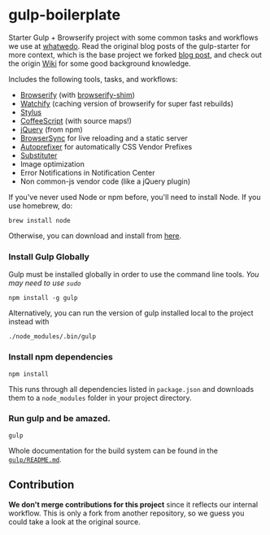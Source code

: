 gulp-boilerplate
============

Starter Gulp + Browserify project with some common tasks and workflows we use at [whatwedo](https://whatwedo.ch). Read the original blog posts of the gulp-starter for more context, which is the base project we forked [blog post](http://viget.com/extend/gulp-browserify-starter-faq), and check out the origin [Wiki](https://github.com/greypants/gulp-starter/wiki) for some good background knowledge.

Includes the following tools, tasks, and workflows:

- [Browserify](http://browserify.org/) (with [browserify-shim](https://github.com/thlorenz/browserify-shim))
- [Watchify](https://github.com/substack/watchify) (caching version of browserify for super fast rebuilds)
- [Stylus](http://learnboost.github.io/stylus/)
- [CoffeeScript](http://coffeescript.org/) (with source maps!)
- [jQuery](http://jquery.com/) (from npm)
- [BrowserSync](http://browsersync.io) for live reloading and a static server
- [Autoprefixer](https://github.com/postcss/autoprefixer) for automatically CSS Vendor Prefixes
- [Substituter](https://github.com/madebysource/gulp-substituter)
- Image optimization
- Error Notifications in Notification Center
- Non common-js vendor code (like a jQuery plugin)

If you've never used Node or npm before, you'll need to install Node.
If you use homebrew, do:

```
brew install node
```

Otherwise, you can download and install from [here](http://nodejs.org/download/).

### Install Gulp Globally

Gulp must be installed globally in order to use the command line tools. *You may need to use `sudo`*


```
npm install -g gulp
```

Alternatively, you can run the version of gulp installed local to the project instead with


```
./node_modules/.bin/gulp
```

### Install npm dependencies

```
npm install
```

This runs through all dependencies listed in `package.json` and downloads them
to a `node_modules` folder in your project directory.

### Run gulp and be amazed.

```
gulp
```

Whole documentation for the build system can be found in the [`gulp/README.md`](https://github.com/whatwedo/gulp-boilerplate/blob/develop/gulp/README.md).

## Contribution

**We don't merge contributions for this project** since it reflects our internal workflow. This is only a fork from another repository, so we guess you could take a look at the original source.
